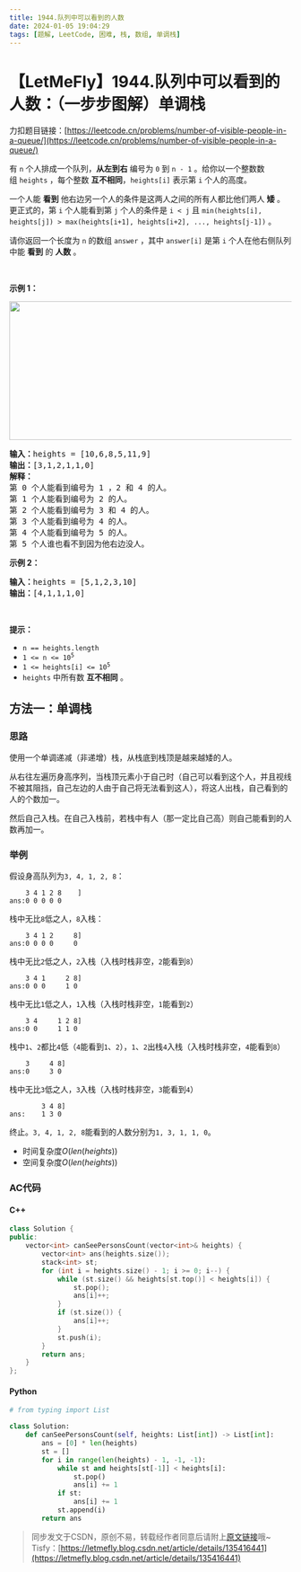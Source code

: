 ```yaml
---
title: 1944.队列中可以看到的人数
date: 2024-01-05 19:04:29
tags: [题解, LeetCode, 困难, 栈, 数组, 单调栈]
---
```


# 【LetMeFly】1944.队列中可以看到的人数：（一步步图解）单调栈

力扣题目链接：[https://leetcode.cn/problems/number-of-visible-people-in-a-queue/](https://leetcode.cn/problems/number-of-visible-people-in-a-queue/)

<p>有&nbsp;<code>n</code>&nbsp;个人排成一个队列，<strong>从左到右</strong>&nbsp;编号为&nbsp;<code>0</code>&nbsp;到&nbsp;<code>n - 1</code>&nbsp;。给你以一个整数数组&nbsp;<code>heights</code>&nbsp;，每个整数 <strong>互不相同</strong>，<code>heights[i]</code>&nbsp;表示第&nbsp;<code>i</code>&nbsp;个人的高度。</p>

<p>一个人能 <strong>看到</strong> 他右边另一个人的条件是这两人之间的所有人都比他们两人 <strong>矮</strong>&nbsp;。更正式的，第&nbsp;<code>i</code>&nbsp;个人能看到第&nbsp;<code>j</code>&nbsp;个人的条件是&nbsp;<code>i &lt; j</code>&nbsp;且&nbsp;<code>min(heights[i], heights[j]) &gt; max(heights[i+1], heights[i+2], ..., heights[j-1])</code>&nbsp;。</p>

<p>请你返回一个长度为 <code>n</code>&nbsp;的数组<em>&nbsp;</em><code>answer</code><em>&nbsp;</em>，其中<em>&nbsp;</em><code>answer[i]</code><em>&nbsp;</em>是第&nbsp;<code>i</code>&nbsp;个人在他右侧队列中能&nbsp;<strong>看到</strong>&nbsp;的&nbsp;<strong>人数</strong>&nbsp;。</p>

<p>&nbsp;</p>

<p><strong>示例 1：</strong></p>

<p><img alt="" src="https://assets.leetcode.com/uploads/2021/05/29/queue-plane.jpg" style="width: 600px; height: 247px;" /></p>

<pre>
<b>输入：</b>heights = [10,6,8,5,11,9]
<b>输出：</b>[3,1,2,1,1,0]
<strong>解释：</strong>
第 0 个人能看到编号为 1 ，2 和 4 的人。
第 1 个人能看到编号为 2 的人。
第 2 个人能看到编号为 3 和 4 的人。
第 3 个人能看到编号为 4 的人。
第 4 个人能看到编号为 5 的人。
第 5 个人谁也看不到因为他右边没人。
</pre>

<p><strong>示例 2：</strong></p>

<pre>
<b>输入：</b>heights = [5,1,2,3,10]
<b>输出：</b>[4,1,1,1,0]
</pre>

<p>&nbsp;</p>

<p><strong>提示：</strong></p>

<ul>
	<li><code>n == heights.length</code></li>
	<li><code>1 &lt;= n &lt;= 10<sup>5</sup></code></li>
	<li><code>1 &lt;= heights[i] &lt;= 10<sup>5</sup></code></li>
	<li><code>heights</code>&nbsp;中所有数 <strong>互不相同</strong>&nbsp;。</li>
</ul>


    
## 方法一：单调栈

### 思路

使用一个单调递减（非递增）栈，从栈底到栈顶是越来越矮的人。

从右往左遍历身高序列，当栈顶元素小于自己时（自己可以看到这个人，并且视线不被其阻挡，自己左边的人由于自己将无法看到这人），将这人出栈，自己看到的人的个数加一。

然后自己入栈。在自己入栈前，若栈中有人（那一定比自己高）则自己能看到的人数再加一。

### 举例

假设身高队列为```3, 4, 1, 2, 8```：

```
    3 4 1 2 8    ]
ans:0 0 0 0 0
```

栈中无比```8```低之人，```8```入栈：

```
    3 4 1 2     8]
ans:0 0 0 0     0
```

栈中无比```2```低之人，```2```入栈（入栈时栈非空，```2```能看到```8```）

```
    3 4 1     2 8]
ans:0 0 0     1 0
```

栈中无比```1```低之人，```1```入栈（入栈时栈非空，```1```能看到```2```）

```
    3 4     1 2 8]
ans:0 0     1 1 0
```

栈中```1```、```2```都比```4```低（```4```能看到```1```、```2```），```1```、```2```出栈```4```入栈（入栈时栈非空，```4```能看到```8```）

```
    3     4 8]
ans:0     3 0
```

栈中无比```3```低之人，```3```入栈（入栈时栈非空，```3```能看到```4```）

```
        3 4 8]
ans:    1 3 0
```

终止。```3, 4, 1, 2, 8```能看到的人数分别为```1, 3, 1, 1, 0```。

+ 时间复杂度$O(len(heights))$
+ 空间复杂度$O(len(heights))$

### AC代码

#### C++

```cpp
class Solution {
public:
    vector<int> canSeePersonsCount(vector<int>& heights) {
        vector<int> ans(heights.size());
        stack<int> st;
        for (int i = heights.size() - 1; i >= 0; i--) {
            while (st.size() && heights[st.top()] < heights[i]) {
                st.pop();
                ans[i]++;
            }
            if (st.size()) {
                ans[i]++;
            }
            st.push(i);
        }
        return ans;
    }
};
```

#### Python

```python
# from typing import List

class Solution:
    def canSeePersonsCount(self, heights: List[int]) -> List[int]:
        ans = [0] * len(heights)
        st = []
        for i in range(len(heights) - 1, -1, -1):
            while st and heights[st[-1]] < heights[i]:
                st.pop()
                ans[i] += 1
            if st:
                ans[i] += 1
            st.append(i)
        return ans
```

> 同步发文于CSDN，原创不易，转载经作者同意后请附上[原文链接](https://blog.tisfy.eu.org/2024/01/05/LeetCode%201944.%E9%98%9F%E5%88%97%E4%B8%AD%E5%8F%AF%E4%BB%A5%E7%9C%8B%E5%88%B0%E7%9A%84%E4%BA%BA%E6%95%B0/)哦~
> Tisfy：[https://letmefly.blog.csdn.net/article/details/135416441](https://letmefly.blog.csdn.net/article/details/135416441)
